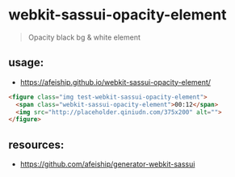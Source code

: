 # webkit-sassui-opacity-element
> Opacity black bg &amp; white element

## usage:
+ https://afeiship.github.io/webkit-sassui-opacity-element/

```html
<figure class="img test-webkit-sassui-opacity-element">
  <span class="webkit-sassui-opacity-element">00:12</span>
  <img src="http://placeholder.qiniudn.com/375x200" alt="">
</figure>
```



## resources:
+ https://github.com/afeiship/generator-webkit-sassui
